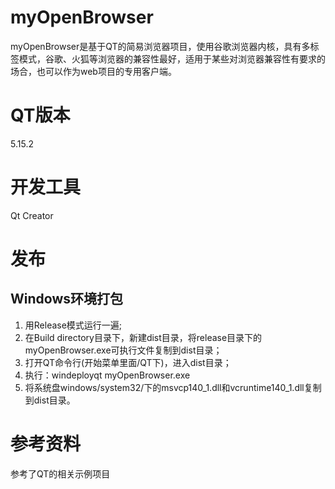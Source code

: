 # myOpenBrowser
myOpenBrowser是基于QT的简易浏览器项目，使用谷歌浏览器内核，具有多标签模式，谷歌、火狐等浏览器的兼容性最好，适用于某些对浏览器兼容性有要求的场合，也可以作为web项目的专用客户端。

# QT版本
5.15.2

# 开发工具
 Qt Creator
 
# 发布
## Windows环境打包
1. 用Release模式运行一遍;
2. 在Build directory目录下，新建dist目录，将release目录下的myOpenBrowser.exe可执行文件复制到dist目录；
3. 打开QT命令行(开始菜单里面/QT下)，进入dist目录；
4. 执行：windeployqt myOpenBrowser.exe
5. 将系统盘windows/system32/下的msvcp140_1.dll和vcruntime140_1.dll复制到dist目录。

# 参考资料
参考了QT的相关示例项目
